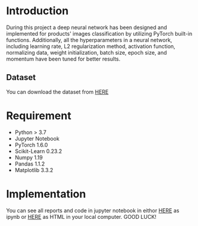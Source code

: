 # Introduction
During this project a deep neural network has been designed and implemented for products' images classification by utilizing PyTorch built-in functions. Additionally, all the hyperparameters in a neural network, including learning rate, L2 regularization method, activation function, normalizing data, weight initialization, batch size, epoch size, and momentum have been tuned for better results.

## Dataset
You can download the dataset from [HERE](https://drive.google.com/file/d/1aFjcSk9hBzsHusrjO3UjCg4xQo9Ubdr1/view?usp=sharing)

# Requirement
* Python > 3.7
* Jupyter Notebook
* PyTorch 1.6.0
* Scikit-Learn 0.23.2
* Numpy 1.19
* Pandas 1.1.2
* Matplotlib 3.3.2

# Implementation
You can see all reports and code in jupyter notebook in eithor [HERE](https://github.com/pmadinei/dl-img-pytorch/blob/master/PyTorch%20NN%20Image%20Classification.ipynb) as ipynb or [HERE](https://github.com/pmadinei/dl-img-pytorch/blob/master/docs/Report.html) as HTML in your local computer. GOOD LUCK!
